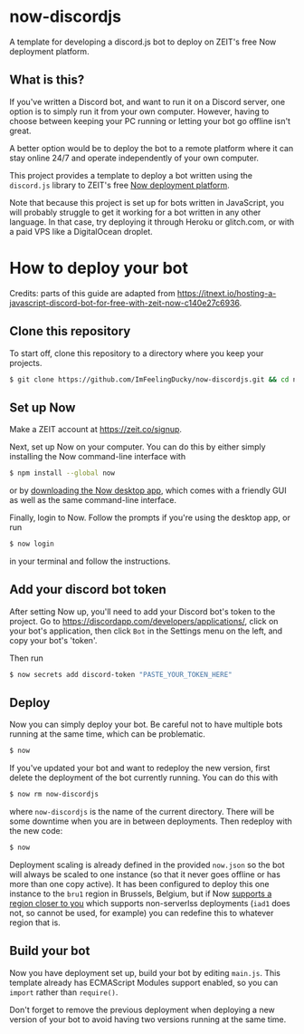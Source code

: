 # now-discordjs
A template for developing a discord.js bot to deploy on ZEIT's free Now deployment platform.

## What is this?
If you've written a Discord bot, and want to run it on a Discord server, one option is to simply run it from your own computer. However, having to choose between keeping your PC running or letting your bot go offline isn't great.

A better option would be to deploy the bot to a remote platform where it can stay online 24/7 and operate independently of your own computer.

This project provides a template to deploy a bot written using the `discord.js` library to ZEIT's free [Now deployment platform](https://zeit.co/now).

Note that because this project is set up for bots written in JavaScript, you will probably struggle to get it working for a bot written in any other language. In that case, try deploying it through Heroku or glitch.com, or with a paid VPS like a DigitalOcean droplet.

# How to deploy your bot
Credits: parts of this guide are adapted from https://itnext.io/hosting-a-javascript-discord-bot-for-free-with-zeit-now-c140e27c6936.

## Clone this repository
To start off, clone this repository to a directory where you keep your projects.
```bash
$ git clone https://github.com/ImFeelingDucky/now-discordjs.git && cd now-discordjs
```

## Set up Now
Make a ZEIT account at https://zeit.co/signup.

Next, set up Now on your computer. You can do this by either simply installing the Now command-line interface with
```bash
$ npm install --global now
```
or by [downloading the Now desktop app](https://zeit.co/download), which comes with a friendly GUI as well as the same command-line interface.

Finally, login to Now. Follow the prompts if you're using the desktop app, or run
```bash
$ now login
```
in your terminal and follow the instructions.

## Add your discord bot token
After setting Now up, you'll need to add your Discord bot's token to the project. Go to https://discordapp.com/developers/applications/, click on your bot's application, then click `Bot` in the Settings menu on the left, and copy your bot's 'token'.

Then run
```bash
$ now secrets add discord-token "PASTE_YOUR_TOKEN_HERE"
```

## Deploy
Now you can simply deploy your bot. Be careful not to have multiple bots running at the same time, which can be problematic.

```bash
$ now
```

If you've updated your bot and want to redeploy the new version, first delete the deployment of the bot currently running. You can do this with
```bash
$ now rm now-discordjs
```
where `now-discordjs` is the name of the current directory. There will be some downtime when you are in between deployments. Then redeploy with the new code:
```bash
$ now
```

Deployment scaling is already defined in the provided `now.json` so the bot will always be scaled to one instance (so that it never goes offline or has more than one copy active). It has been configured to deploy this one instance to the `bru1` region in Brussels, Belgium, but if Now [supports a region closer to you](https://zeit.co/docs/v1/features/scaling/#regions) which supports non-serverlss deployments (`iad1` does not, so cannot be used, for example) you can redefine this to whatever region that is.

## Build your bot
Now you have deployment set up, build your bot by editing `main.js`. This template already has ECMAScript Modules support enabled, so you can `import` rather than `require()`.

Don't forget to remove the previous deployment when deploying a new version of your bot to avoid having two versions running at the same time.
